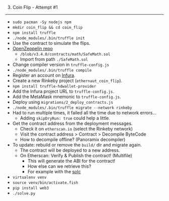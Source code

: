 3. Coin Flip - Attempt #1
-------------------------
* `sudo pacman -Sy nodejs npm`
* `mkdir coin_flip && cd coin_flip`
* `npm install truffle`
* `./node_modules/.bin/truffle init`
* Use the contract to simulate the flips.
* [OpenZeppelin repo](https://github.com/OpenZeppelin/openzeppelin-contracts/)
  * `/blob/v3.4.0/contracts/math/SafeMath.sol`
  * Import from path `./SafeMath.sol`
* Change compiler version in `truffle-config.js`
* `./node_modules/.bin/truffle compile`
* Register an account on [Infura](https://infura.io).
* Create a new Rinkeby project (`ethernaut_coin_flip`).
* `npm install truffle-hdwallet-provider`
* Add the Infura project URL to `truffle-config.js`.
* Add the MetaMask mnemonic to `truffle-config.js`.
* Deploy using `migrations/2_deploy_contracts.js`
* `./node_modules/.bin/truffle migrate --network rinkeby`
* Had to run multiple times, it failed all the time due to network errors...
  * Adding `skipDryRun: true` could help a little.
* Get the contract address from the deployment messages.
  * Check it on `etherscan.io` (select the Rinkeby network)
  * Visit the contract address > Contract > Decompile ByteCode
  * How to decompile offline? (Panoramix decompiler)
* To update: rebuild or remove the `build/` dir and migrate again.
  * The contract will be deployed to a new address.
  * On Etherscan: Verify & Publish the contract! (Multifile)
    * This will generate the ABI for the contract!
    * How else can we retrieve this?
    * For example with the [solc](https://ethereum.stackexchange.com/a/47413)
* `virtualenv venv`
* `source venv/bin/activate.fish`
* `pip install web3`
* `./solve.py`
